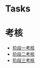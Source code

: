 # Tasks
# 考核
* [阶段一考核](https://githubfast.com/YZLSJR/Tasks/tree/623bb14d0d0929641fe542cab8db23d96ae33b60/%E9%98%B6%E6%AE%B51%E8%80%83%E6%A0%B8)
* [阶段二考核](https://githubfast.com/YZLSJR/Tasks/tree/c61ae40e165cbc6ad49a4bab9775efbf36c44ba1/%E9%98%B6%E6%AE%B5%E4%BA%8C%E8%80%83%E6%A0%B8)
* [阶段三考核](https://githubfast.com/YZLSJR/Tasks/tree/1de0ab53bbabecebc1d42b82f6415f01a5e62ca8/%E9%98%B6%E6%AE%B5%E4%B8%89%E7%AC%94%E8%AE%B0)
